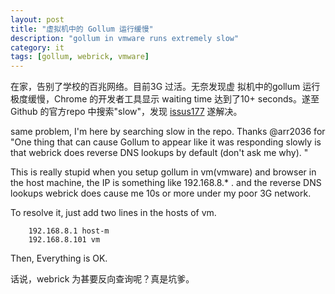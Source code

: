```yaml
---
layout: post
title: "虚拟机中的 Gollum 运行缓慢"
description: "gollum in vmware runs extremely slow"
category: it
tags: [gollum, webrick, vmware]
---
```


在家，告别了学校的百兆网络。目前3G 过活。无奈发现虚
拟机中的gollum 运行极度缓慢，Chrome 的开发者工具显示
waiting time 达到了10+ seconds。遂至Github 的官方repo
中搜索"slow"，发现
[issus177](https://github.com/gollum/gollum/issues/177)
遂解决。

same problem, I'm here by searching slow in the repo.
Thanks @arr2036 for "One thing that can cause Gollum 
to appear like it was responding slowly is that webrick
does reverse DNS lookups by default (don't ask me why). "

This is really stupid when you setup gollum in vm(vmware)
and browser in the host machine, the IP is something 
like 192.168.8.* . and the reverse DNS lookups webrick 
does cause me 10s or more under my poor 3G network.

To resolve it, just add two lines in the hosts of vm.

        192.168.8.1 host-m
        192.168.8.101 vm

Then, Everything is OK.

话说，webrick 为甚要反向查询呢？真是坑爹。
